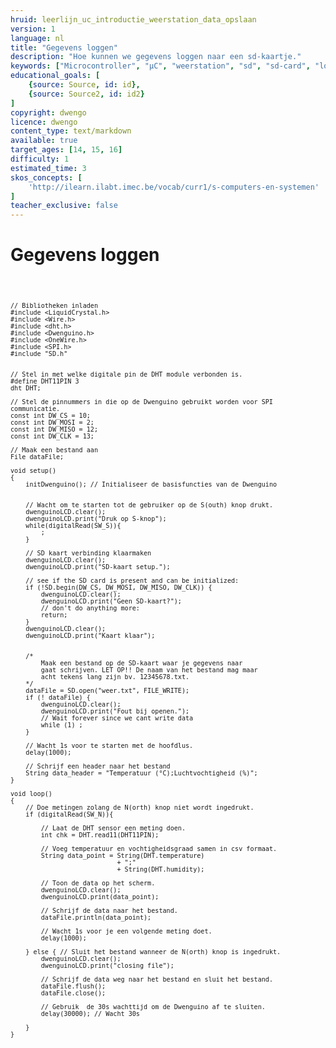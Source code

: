 ```yaml
---
hruid: leerlijn_uc_introductie_weerstation_data_opslaan
version: 1
language: nl
title: "Gegevens loggen"
description: "Hoe kunnen we gegevens loggen naar een sd-kaartje."
keywords: ["Microcontroller", "µC", "weerstation", "sd", "sd-card", "logger", "data", "opslag"]
educational_goals: [
    {source: Source, id: id}, 
    {source: Source2, id: id2}
]
copyright: dwengo
licence: dwengo
content_type: text/markdown
available: true
target_ages: [14, 15, 16]
difficulty: 1
estimated_time: 3
skos_concepts: [
    'http://ilearn.ilabt.imec.be/vocab/curr1/s-computers-en-systemen'
]
teacher_exclusive: false
---
```


# Gegevens loggen

<div class="dwengo-content dwengo-code-simulator">
    <pre>
<code class="language-cpp" data-filename="sd_card.cpp">
    
    // Bibliotheken inladen
    #include <LiquidCrystal.h>
    #include <Wire.h>
    #include <dht.h>    
    #include <Dwenguino.h>
    #include <OneWire.h>
    #include <SPI.h>
    #include "SD.h"


    // Stel in met welke digitale pin de DHT module verbonden is.
    #define DHT11PIN 3 
    dht DHT; 

    // Stel de pinnummers in die op de Dwenguino gebruikt worden voor SPI communicatie.
    const int DW_CS = 10;
    const int DW_MOSI = 2;
    const int DW_MISO = 12;
    const int DW_CLK = 13;

    // Maak een bestand aan 
    File dataFile;

    void setup()
    {
        initDwenguino(); // Initialiseer de basisfuncties van de Dwenguino


        // Wacht om te starten tot de gebruiker op de S(outh) knop drukt.
        dwenguinoLCD.clear();
        dwenguinoLCD.print("Druk op S-knop");
        while(digitalRead(SW_S)){
            ;
        }
    
        // SD kaart verbinding klaarmaken
        dwenguinoLCD.clear();
        dwenguinoLCD.print("SD-kaart setup.");

        // see if the SD card is present and can be initialized:
        if (!SD.begin(DW_CS, DW_MOSI, DW_MISO, DW_CLK)) {
            dwenguinoLCD.clear();
            dwenguinoLCD.print("Geen SD-kaart?");
            // don't do anything more:
            return;
        }
        dwenguinoLCD.clear();
        dwenguinoLCD.print("Kaart klaar");


        /*
            Maak een bestand op de SD-kaart waar je gegevens naar
            gaat schrijven. LET OP!! De naam van het bestand mag maar
            acht tekens lang zijn bv. 12345678.txt.
        */
        dataFile = SD.open("weer.txt", FILE_WRITE);
        if (! dataFile) {
            dwenguinoLCD.clear();
            dwenguinoLCD.print("Fout bij openen.");
            // Wait forever since we cant write data
            while (1) ;
        }

        // Wacht 1s voor te starten met de hoofdlus.
        delay(1000);

        // Schrijf een header naar het bestand
        String data_header = "Temperatuur (°C);Luchtvochtigheid (%)";
    }

    void loop()
    {
        // Doe metingen zolang de N(orth) knop niet wordt ingedrukt.
        if (digitalRead(SW_N)){

            // Laat de DHT sensor een meting doen.    
            int chk = DHT.read11(DHT11PIN);

            // Voeg temperatuur en vochtigheidsgraad samen in csv formaat.
            String data_point = String(DHT.temperature)
                                + ";"
                                + String(DHT.humidity);

            // Toon de data op het scherm.
            dwenguinoLCD.clear();
            dwenguinoLCD.print(data_point);

            // Schrijf de data naar het bestand.
            dataFile.println(data_point);

            // Wacht 1s voor je een volgende meting doet.
            delay(1000);

        } else { // Sluit het bestand wanneer de N(orth) knop is ingedrukt.
            dwenguinoLCD.clear();
            dwenguinoLCD.print("closing file");

            // Schrijf de data weg naar het bestand en sluit het bestand.
            dataFile.flush();
            dataFile.close();

            // Gebruik  de 30s wachttijd om de Dwenguino af te sluiten.
            delay(30000); // Wacht 30s

        }
    }

</code>
    </pre>
</div>